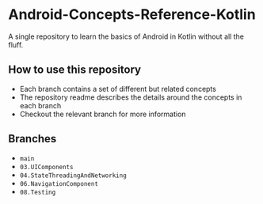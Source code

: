﻿# Android-Concepts-Reference-Kotlin
A single repository to learn the basics of Android in Kotlin without all the fluff.

## How to use this repository
- Each branch contains a set of different but related concepts
- The repository readme describes the details around the concepts in each branch
- Checkout the relevant branch for more information

## Branches
- `main`
- `03.UIComponents`
- `04.StateThreadingAndNetworking`
- `06.NavigationComponent`
- `08.Testing`
